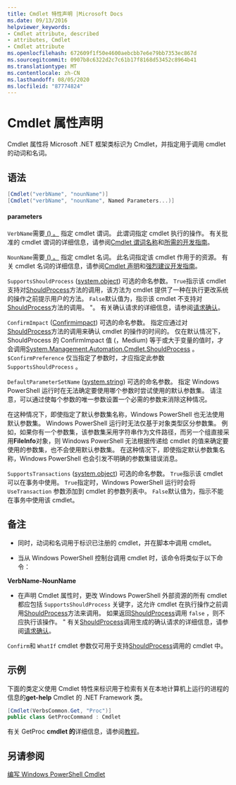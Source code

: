 ```yaml
---
title: Cmdlet 特性声明 |Microsoft Docs
ms.date: 09/13/2016
helpviewer_keywords:
- Cmdlet attribute, described
- attributes, Cmdlet
- Cmdlet attribute
ms.openlocfilehash: 672609f1f50e4600aebcbb7e6e79bb7353ec867d
ms.sourcegitcommit: 0907b8c6322d2c7c61b17f8168d53452c8964b41
ms.translationtype: MT
ms.contentlocale: zh-CN
ms.lasthandoff: 08/05/2020
ms.locfileid: "87774824"
---
```

# <a name="cmdlet-attribute-declaration"></a>Cmdlet 属性声明

Cmdlet 属性将 Microsoft .NET 框架类标识为 Cmdlet，并指定用于调用 cmdlet 的动词和名词。

## <a name="syntax"></a>语法

```csharp
[Cmdlet("verbName", "nounName")]
[Cmdlet("verbName", "nounName", Named Parameters...)]
```

#### <a name="parameters"></a>parameters

`VerbName`需要[ () 。](/dotnet/api/System.String) 指定 cmdlet 谓词。 此谓词指定 cmdlet 执行的操作。 有关批准的 cmdlet 谓词的详细信息，请参阅[Cmdlet 谓词名称](./approved-verbs-for-windows-powershell-commands.md)和[所需的开发指南](./required-development-guidelines.md)。

`NounName`需要[ () 。](/dotnet/api/System.String) 指定 cmdlet 名词。 此名词指定该 cmdlet 作用于的资源。 有关 cmdlet 名词的详细信息，请参阅[Cmdlet 声明](./cmdlet-class-declaration.md)和[强烈建议开发指南](./strongly-encouraged-development-guidelines.md)。

`SupportsShouldProcess` ([system.object](/dotnet/api/System.Boolean)) 可选的命名参数。 `True`指示该 cmdlet 支持对[ShouldProcess](/dotnet/api/System.Management.Automation.Cmdlet.ShouldProcess)方法的调用，该方法为 cmdlet 提供了一种在执行更改系统的操作之前提示用户的方法。 `False`默认值为，指示该 cmdlet 不支持对[ShouldProcess](/dotnet/api/System.Management.Automation.Cmdlet.ShouldProcess)方法的调用。 "。 有关确认请求的详细信息，请参阅[请求确认](./requesting-confirmation-from-cmdlets.md)。

`ConfirmImpact` ([Confirmimpact](/dotnet/api/System.Management.Automation.ConfirmImpact)) 可选的命名参数。 指定应通过对[ShouldProcess](/dotnet/api/System.Management.Automation.Cmdlet.ShouldProcess)方法的调用来确认 cmdlet 的操作的时间的。 仅在默认情况下，ShouldProcess 的 ConfirmImpact 值 (，Medium) 等于或大于变量的值时，才会调用[System.Management.Automation.Cmdlet.ShouldProcess](/dotnet/api/System.Management.Automation.Cmdlet.ShouldProcess) 。 `$ConfirmPreference` 仅当指定了参数时，才应指定此参数 `SupportsShouldProcess` 。

`DefaultParameterSetName` ([system.string](/dotnet/api/System.String)) 可选的命名参数。 指定 Windows PowerShell 运行时在无法确定要使用哪个参数时尝试使用的默认参数集。 请注意，可以通过使每个参数的唯一参数设置一个必需的参数来消除这种情况。

在这种情况下，即使指定了默认参数集名称，Windows PowerShell 也无法使用默认参数集。 Windows PowerShell 运行时无法仅基于对象类型区分参数集。 例如，如果你有一个参数集，该参数集采用字符串作为文件路径，而另一个组直接采用**FileInfo**对象，则 Windows PowerShell 无法根据传递给 cmdlet 的值来确定要使用的参数集，也不会使用默认参数集。 在这种情况下，即使指定默认参数集名称，Windows PowerShell 也会引发不明确的参数集错误消息。

`SupportsTransactions` ([system.object](/dotnet/api/System.Boolean)) 可选的命名参数。 `True`指示该 cmdlet 可以在事务中使用。 `True`指定时，Windows PowerShell 运行时会将 `UseTransaction` 参数添加到 cmdlet 的参数列表中。 `False`默认值为，指示不能在事务中使用该 cmdlet。

## <a name="remarks"></a>备注

- 同时，动词和名词用于标识已注册的 cmdlet，并在脚本中调用 cmdlet。

- 当从 Windows PowerShell 控制台调用 cmdlet 时，该命令将类似于以下命令：

**VerbName-NounName**

- 在声明 Cmdlet 属性时，更改 Windows PowerShell 外部资源的所有 cmdlet 都应包括 `SupportsShouldProcess` 关键字，这允许 cmdlet 在执行操作之前调用[ShouldProcess](/dotnet/api/System.Management.Automation.Cmdlet.ShouldProcess)方法来调用。 如果返回[ShouldProcess](/dotnet/api/System.Management.Automation.Cmdlet.ShouldProcess)调用 `false` ，则不应执行该操作。 " 有关[ShouldProcess](/dotnet/api/System.Management.Automation.Cmdlet.ShouldProcess)调用生成的确认请求的详细信息，请参阅[请求确认](./requesting-confirmation-from-cmdlets.md)。

`Confirm`和 `WhatIf` cmdlet 参数仅可用于支持[ShouldProcess](/dotnet/api/System.Management.Automation.Cmdlet.ShouldProcess)调用的 cmdlet 中。

## <a name="example"></a>示例

下面的类定义使用 Cmdlet 特性来标识用于检索有关在本地计算机上运行的进程的信息的**get-help** Cmdlet 的 .NET Framework 类。

```csharp
[Cmdlet(VerbsCommon.Get, "Proc")]
public class GetProcCommand : Cmdlet
```

有关 GetProc **cmdlet 的**详细信息，请参阅[教程](./getproc-tutorial.md)。

## <a name="see-also"></a>另请参阅

[编写 Windows PowerShell Cmdlet](./writing-a-windows-powershell-cmdlet.md)
